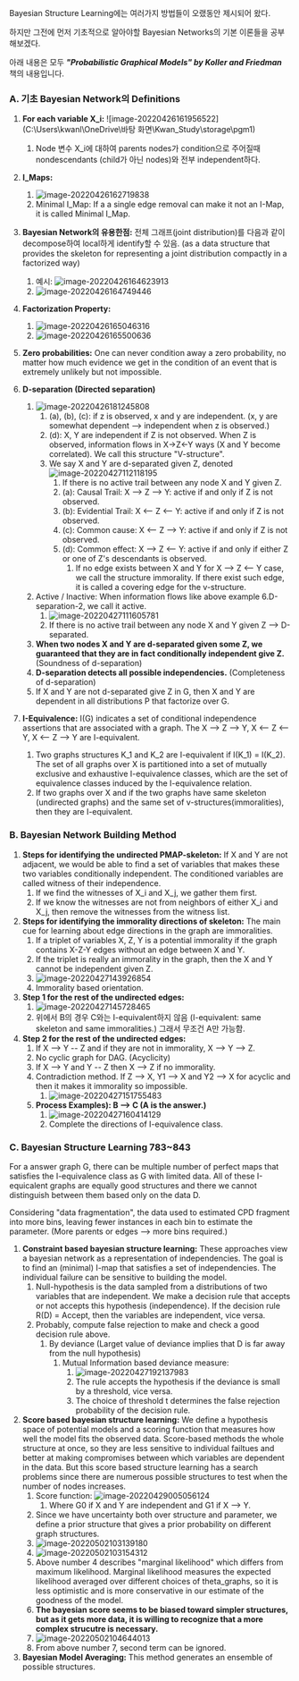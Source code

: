 Bayesian Structure Learning에는 여러가지 방법들이 오랬동안 제시되어 왔다.

하지만 그전에 먼저 기초적으로 알아야할 Bayesian Networks의 기본 이론들을 공부해보겠다.

아래 내용은 모두 ***"Probabilistic Graphical Models" by Koller and Friedman*** 책의 내용입니다.

### A. 기초 Bayesian Network의  Definitions

1. **For each variable X_i:** ![image-20220426161956522](C:\Users\kwanl\OneDrive\바탕 화면\Kwan_Study\storage\pgm1)
   
   1. Node 변수 X_i에 대하여 parents nodes가 condition으로 주어질때 nondescendants (child가 아닌 nodes)와 전부 independent하다.
   
2. **I_Maps:** 
   1. ![image-20220426162719838](C:\Users\kwanl\AppData\Roaming\Typora\typora-user-images\image-20220426162719838.png)
   2. Minimal I_Map: If a a single edge removal can make it not an I-Map, it is called Minimal I_Map.
   
3. **Bayesian Network의 유용한점:** 전체 그래프(joint distribution)를 다음과 같이 decompose하여 local하게 identify할 수 있음. (as a data structure that provides the skeleton for representing a joint distribution compactly in a factorized way)
   
   1. 예시: ![image-20220426164623913](C:\Users\kwanl\AppData\Roaming\Typora\typora-user-images\image-20220426164623913.png)
   2. ![image-20220426164749446](C:\Users\kwanl\AppData\Roaming\Typora\typora-user-images\image-20220426164749446.png)
   
4. **Factorization Property:**
   1. ![image-20220426165046316](C:\Users\kwanl\AppData\Roaming\Typora\typora-user-images\image-20220426165046316.png)
   2. ![image-20220426165500636](C:\Users\kwanl\AppData\Roaming\Typora\typora-user-images\image-20220426165500636.png)
   
5. **Zero probabilities:** One can never condition away a zero probability, no matter how much evidence we get in the condition of an event that is extremely unlikely but not impossible.

6. **D-separation (Directed separation)**
   
   1. ![image-20220426181245808](C:\Users\kwanl\AppData\Roaming\Typora\typora-user-images\image-20220426181245808.png)
      1. (a), (b), (c): if z is observed, x and y are independent. (x, y are somewhat dependent --> independent when z is observed.)
      2. (d): X, Y are independent if Z is not observed. When Z is observed, information flows in X->Z<-Y ways (X and Y become correlated). We call this structure "V-structure".
      3. We say X and Y are d-separated given Z, denoted ![image-20220427112118195](C:\Users\kwanl\AppData\Roaming\Typora\typora-user-images\image-20220427112118195.png)
         1. If there is no active trail between any node X and Y given Z.
         2. (a): Causal Trail: X --> Z --> Y: active if and only if Z is not observed.
         3. (b): Evidential Trail: X <-- Z <-- Y: active if and only if Z is not observed.
         4. (c): Common cause:   X <-- Z --> Y: active if and only if Z is not observed.
         5. (d): Common effect: X --> Z <-- Y: active if and only if either Z or one of Z's descendants is observed.
            1. If no edge exists between X and Y for X --> Z <-- Y case, we call the structure immorality. If there exist such edge, it is called a covering edge for the v-structure.
   2. Active / Inactive: When information flows like above example 6.D-separation-2, we call it active.
      1. ![image-20220427111605781](C:\Users\kwanl\AppData\Roaming\Typora\typora-user-images\image-20220427111605781.png)
      2. If there is no active trail between any node X and Y given Z --> D-separated.
   3. **When two nodes X and Y are d-separated given some Z, we guaranteed that they are in fact conditionally independent give Z.** (Soundness of d-separation)
   4. **D-separation detects all possible independencies.** (Completeness of d-separation)
   5. If X and Y are not d-separated give Z in G, then X and Y are dependent in all distributions P that factorize over G.
   
7. **I-Equivalence:** I(G) indicates a set of conditional independence assertions that are associated with a graph. The X --> Z --> Y, X <-- Z <-- Y, X <-- Z --> Y are I-equivalent.

   1. Two graphs structures K_1 and K_2 are I-equivalent if I(K_1) = I(K_2). The set of all graphs over X is partitioned into a set of mutually exclusive and exhaustive I-equivalence classes, which are the set of equivalence classes induced by the I-equivalence relation.
   2. If two graphs over X and if the two graphs have same skeleton (undirected graphs) and the same set of v-structures(immoralities), then they are I-equivalent.

   

### B. Bayesian Network Building Method

1. **Steps for identifying the undirected PMAP-skeleton:** If X and Y are not adjacent, we would be able to find a set of variables that makes these two variables conditionally independent. The conditioned variables are called witness of their independence.
   1. If we find the witnesses of X_i and X_j, we gather them first.
   2. If we know the witnesses are not from neighbors of either X_i and X_j, then remove the witnesses from the witness list.
2. **Steps for identifying the immorality directions of skeleton:** The main cue for learning about edge directions in the graph are immoralities. 
   1. If a triplet of variables X, Z, Y is a potential immorality if the graph contains X-Z-Y edges without an edge between X and Y.
   2. If the triplet is really an immorality in the graph, then the X and Y cannot be independent given Z.
   3. ![image-20220427143926854](C:\Users\kwanl\AppData\Roaming\Typora\typora-user-images\image-20220427143926854.png)
   4. Immorality based orientation.
3. **Step 1 for the rest of the undirected edges:**
   1. ![image-20220427145728465](C:\Users\kwanl\AppData\Roaming\Typora\typora-user-images\image-20220427145728465.png)
   2. 위에서 B의 경우 C와는 I-equivalent하지 않음 (I-equivalent: same skeleton and same immoralities.) 그래서 무조건 A만 가능함.
4. **Step 2 for the rest of the undirected edges:**
   1. If X --> Y -- Z and if they are not in immorality, X --> Y --> Z.
   2. No cyclic graph for DAG. (Acyclicity)
   3. If X --> Y and Y -- Z then X --> Z if no immorality.
   4. Contradiction method. If Z --> X, Y1 --> X and Y2 --> X for acyclic and then it makes it immorality so impossible.
      1. ![image-20220427151755483](C:\Users\kwanl\AppData\Roaming\Typora\typora-user-images\image-20220427151755483.png)
   5. **Process Examples): B --> C (A is the answer.)**
      1. ![image-20220427160414129](C:\Users\kwanl\AppData\Roaming\Typora\typora-user-images\image-20220427160414129.png)
      2. Complete the directions of I-equivalence class.



### C. Bayesian Structure Learning 783~843

For a answer graph G, there can be multiple number of perfect maps that satisfies the I-equivalence class as G with limited data. All of these I-equicalent graphs are equally good structures and there we cannot distinguish between them based only on the data D.

Considering "data fragmentation", the data used to estimated CPD fragment into more bins, leaving fewer instances in each bin to estimate the parameter. (More parents or edges --> more bins required.)

1. **Constraint based bayesian structure learning:** These approaches view a bayesian network as a representation of independencies. The goal is to find an (minimal) I-map that satisfies a set of independencies. The individual failure can be sensitive to building the model.
   1. Null-hypothesis is the data sampled from a distributions of two variables that are independent. We make a decision rule that accepts or not accepts this hypothesis (independence). If the decision rule R(D) = Accept, then the variables are independent, vice versa.
   2. Probably, compute false rejection to make and check a good decision rule above.
      1. By deviance (Larget value of deviance implies that D is far away from the null hypothesis)
         1. Mutual Information based deviance measure:
            1. ![image-20220427192137983](C:\Users\kwanl\AppData\Roaming\Typora\typora-user-images\image-20220427192137983.png)
            2. The rule accepts the hypothesis if the deviance is small by a threshold, vice versa.
            3. The choice of threshold t determines the false rejection probability of the decision rule.
2. **Score based bayesian structure learning:** We define a hypothesis space of potential models and a scoring function that measures how well the model fits the observed data. Score-based methods the whole structure at once, so they are less sensitive to individual failtues and better at making compromises between which variables are dependent in the data. But this score based structure learning has a search problems since there are numerous possible structures to test when the number of nodes increases.
   1. Score function: ![image-20220429005056124](C:\Users\kwanl\AppData\Roaming\Typora\typora-user-images\image-20220429005056124.png)
      1. Where G0 if X and Y are independent and G1 if X --> Y.
   2. Since we have uncertainty both over structure and parameter, we define a prior structure that gives a prior probability on different graph structures.
   3. ![image-20220502103139180](C:\Users\kwanl\AppData\Roaming\Typora\typora-user-images\image-20220502103139180.png)
   4. ![image-20220502103154312](C:\Users\kwanl\AppData\Roaming\Typora\typora-user-images\image-20220502103154312.png)
   5. Above number 4 describes "marginal likelihood" which differs from maximum likelihood. Marginal likelihood measures the expected likelihood averaged over different choices of theta_graphs, so it is less optimistic and is more conservative in our estimate of the goodness of the model.
   6. **The bayesian score seems to be biased toward simpler structures, but as it gets more data, it is willing to recognize that a more complex strucutre is necessary.**
   7. ![image-20220502104644013](C:\Users\kwanl\AppData\Roaming\Typora\typora-user-images\image-20220502104644013.png)
   8. From above number 7, second term can be ignored.
3. **Bayesian Model Averaging:** This method generates an ensemble of possible structures.


